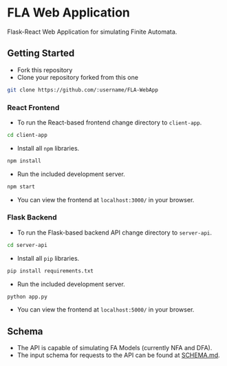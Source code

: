 # FLA Web Application

Flask-React Web Application for simulating Finite Automata.

## Getting Started

* Fork this repository
* Clone your repository forked from this one

```bash
git clone https://github.com/:username/FLA-WebApp
```

### React Frontend

* To run the React-based frontend change directory to `client-app`.

```bash
cd client-app
```

* Install all `npm` libraries.

```bash
npm install
```

* Run the included development server.

```bash
npm start
```

* You can view the frontend at `localhost:3000/` in your browser.

### Flask Backend

* To run the Flask-based backend API change directory to `server-api`.

```bash
cd server-api
```

* Install all `pip` libraries.

```bash
pip install requirements.txt
```

* Run the included development server.

```bash
python app.py
```

* You can view the frontend at `localhost:5000/` in your browser.

## Schema

* The API is capable of simulating FA Models (currently NFA and DFA).
* The input schema for requests to the API can be found at [SCHEMA.md](https://github.com/rushilrai/FLA-WebApp/blob/master/SCHEMA.md).
